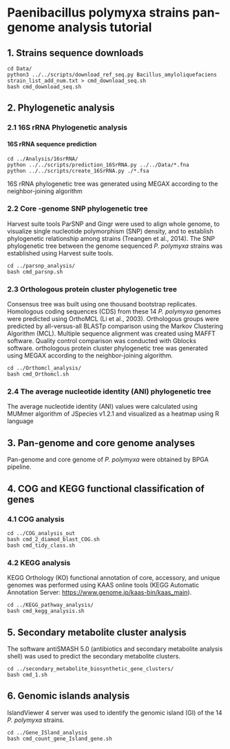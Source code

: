 # Paenibacillus polymyxa strains pan-genome analysis tutorial

## 1. Strains sequence downloads

```shell
cd Data/
python3 ../../scripts/download_ref_seq.py Bacillus_amyloliquefaciens strain_list_add_num.txt > cmd_download_seq.sh
bash cmd_download_seq.sh
```

## 2. Phylogenetic analysis

### 2.1 16S rRNA Phylogenetic analysis

#### 16S rRNA sequence prediction  

```shell
cd ../Analysis/16srRNA/
python ../../scripts/prediction_16SrRNA.py ../../Data/*.fna
python ../../scripts/create_16SrRNA.py ./*.fsa
```

16S rRNA phylogenetic tree was generated using MEGAX according to the neighbor-joining algorithm

### 2.2  Core -genome SNP phylogenetic tree

Harvest suite tools ParSNP and Gingr were used to align whole genome, to visualize single nucleotide polymorphism (SNP) density, and to establish phylogenetic relationship among strains (Treangen et al., 2014). The SNP phylogenetic tree between the genome sequenced *P. polymyxa* strains was established using Harvest suite tools.

```shell
cd ../parsnp_analysis/
bash cmd_parsnp.sh
```

### 2.3 Orthologous protein cluster phylogenetic tree

Consensus tree was built using one thousand bootstrap replicates. Homologous coding sequences (CDS) from these 14 *P. polymyxa* genomes were predicted using OrthoMCL (Li et al., 2003). Orthologous groups were predicted by all-versus-all BLASTp comparison using the Markov Clustering Algorithm (MCL). Multiple sequence alignment was created using MAFFT software. Quality control comparison was conducted with Gblocks software. orthologous protein cluster phylogenetic tree was generated using MEGAX according to the neighbor-joining algorithm.

```shell
cd ../Orthomcl_analysis/
bash cmd_Orthomcl.sh
```

### 2.4 The average nucleotide identity (ANI) phylogenetic tree

The average nucleotide identity (ANI) values were calculated using MUMmer algorithm of JSpecies v1.2.1 and visualized as a heatmap using R language

## 3.   Pan-genome and core genome analyses

Pan-genome and core genome of *P. polymyxa* were obtained by BPGA pipeline. 

## 4.  COG and KEGG functional classification of genes

### 4.1 COG analysis

```shell
cd ../COG_analysis_out
bash cmd_2_diamod_blast_COG.sh
bash cmd_tidy_class.sh
```

### 4.2 KEGG analysis

KEGG Orthology (KO) functional annotation of core, accessory, and unique genomes was performed using KAAS online tools (KEGG Automatic Annotation Server: https://www.genome.jp/kaas-bin/kaas_main).

```shell
cd ../KEGG_pathway_analysis/
bash cmd_kegg_analysis.sh
```

## 5. Secondary metabolite cluster analysis

The software antiSMASH 5.0 (antibiotics and secondary metabolite analysis shell) was used to predict the secondary metabolite clusters.

```shell
cd ../secondary_metabolite_biosynthetic_gene_clusters/
bash cmd_1.sh
```

## 6. Genomic islands analysis

IslandViewer 4 server was used to identify the genomic island (GI) of the 14 *P. polymyxa* strains.

```shell
cd ../Gene_ISland_analysis
bash cmd_count_gene_Island_gene.sh
```

